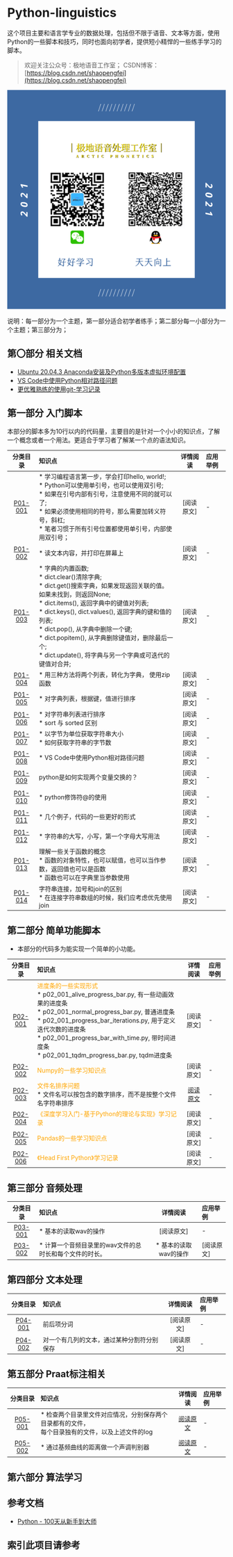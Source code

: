 # Python-linguistics
这个项目主要和语言学专业的数据处理，包括但不限于语音、文本等方面，使用Python的一些脚本和技巧，同时也面向初学者，提供短小精悍的一些练手学习的脚本。
> 欢迎关注公众号：极地语音工作室；
> CSDN博客：[https://blog.csdn.net/shaopengfei](https://blog.csdn.net/shaopengfei)  

![效果](res/IMG_0167.PNG)

说明：每一部分为一个主题，第一部分适合初学者练手；第二部分每一小部分为一个主题；第三部分为；  


## 第〇部分 相关文档

* [Ubuntu 20.04.3 Anaconda安装及Python多版本虚拟环境配置](https://blog.csdn.net/shaopengfei/article/details/123440125)
* [VS Code中使用Python相对路径问题](https://blog.csdn.net/shaopengfei/article/details/123454659)
* [更优雅熟练的使用git-学习记录](https://blog.csdn.net/shaopengfei/article/details/123955385)
## 第一部分 入门脚本
本部分的脚本多为10行以内的代码量，主要目的是针对一个小小的知识点，了解一个概念或者一个用法。更适合于学习者了解某一个点的语法知识。   


| 分类目录  | 知识点 | 详情阅读 | 应用举例 |  
| :-------: | :------------- | :---------: | :------------- | 
|  [P01-001](Part-01/src/p01_001_hello_world.py) | * 学习编程语言第一步，学会打印hello, world!; <br>* Python可以使用单引号，也可以使用双引号;   <br>* 如果在引号内部有引号，注意使用不同的就可以了; <br>* 如果必须使用相同的符号，那么需要加转义符号，斜杠; <br>* 笔者习惯于所有引号位置都使用单引号，内部使用双引号； | [阅读原文] | - |  
|  [P01-002](Part-01/src/p01_002_read_simple.py)  | * 读文本内容，并打印在屏幕上 | [阅读原文] | - | 
|  [P01-003](Part-01/src/p01_003_internal_function_of_dict.py) | * 字典的内置函数; <br>* dict.clear()清除字典; <br>* dict.get()搜索字典，如果发现返回关联的值。如果未找到，则返回None; <br>* dict.items(), 返回字典中的键值对列表; <br>* dict.keys(), dict.values(), 返回字典的键和值的列表; <br>* dict.pop(), 从字典中删除一个键; <br>* dict.popitem(), 从字典删除键值对，删除最后一个; <br>* dict.update(), 将字典与另一个字典或可迭代的键值对合并; <br>| [阅读原文] | - | 
| [P01-004](Part-01/src/p01_004_merge_two_list_to_dict.py)  | * 用三种方法将两个列表，转化为字典， 使用zip函数 | [阅读原文] | - | 
| [P01-005](Part-01/src/p01_005_dict_orderby.py)  | * 对字典列表，根据键，值进行排序 | [阅读原文] | - | 
| [P01-006](Part-01/src/p01_006_string_list_orderby.py) | * 对字符串列表进行排序 <br> * sort 与 sorted 区别 | [阅读原文] | - | 
| [P01-007](Part-01/src/p01_007_string_orderby_byte.py) | * 以字节为单位获取字符串大小<br> * 如何获取字符串的字节数 | [阅读原文] | - | 
| [P01-008](Part-01/src/p01_008_vscode_path_problem.py) | * VS Code中使用Python相对路径问题 | [阅读原文] | - | 
| [P01-009](Part-01/src/p01_009_swap.py)| python是如何实现两个变量交换的？ | [阅读原文] | - | 
| [P01-010](Part-01/src/p01_010_how_to_use_at.py) | * python修饰符@的使用 | [阅读原文] | - | 
| [P01-011](Part-01/src/p01_011_better_code_style.py) | * 几个例子，代码的一些更好的形式 | [阅读原文] | - | 
| [P01-012](Part-01/src/p01_012_string_upper_lower_title.py) | * 字符串的大写，小写，第一个字母大写用法 | [阅读原文] | - | 
| [P01-013](Part-01/src/p01_013_something_about_function.py) | 理解一些关于函数的概念<br>* 函数的对象特性，也可以赋值，也可以当作参数，返回值也可以是函数<br>* 函数也可以在字典里当参数使用 | [阅读原文] | - | 
| [P01-014](Part-01/src/p01_014_join_string.py) | 字符串连接，加号和join的区别<br>* 在连接字符串数组的时候，我们应考虑优先使用join | [阅读原文] | - | 

## 第二部分 简单功能脚本
* 本部分的代码多为能实现一个简单的小功能。 


| 分类目录  | 知识点 | 详情阅读 | 应用举例 |  
| :-------: | :------------- | :---------: | :------------- | 
| [P02-001](Part-02/P02_001_ProgressBar) | <font color=orange>进度条的一些实现形式</font><br>* p02_001_alive_progress_bar.py, 有一些动画效果的进度条<br>* p02_001_normal_progress_bar.py, 普通进度条<br>* p02_001_progress_bar_iterations.py, 用于定义迭代次数的进度条<br>* p02_001_progress_bar_with_time.py, 带时间进度条<br>* p02_001_tqdm_progress_bar.py, tqdm进度条<br>  | [阅读原文] | - | 
| [P02-002](Part-02/P02_002_Numpy) | <font color=orange>Numpy的一些学习知识点</font> | [阅读原文] | - | 
| [P02-003](Part-02/P02_003_FileNameOrder/p02_003_001_file_name_order.py) | <font color=orange>文件名排序问题</font><br> * 文件名可以按包含的数字排序，而不是按整个文件名字符串排序 | [阅读原文](https://blog.csdn.net/shaopengfei/article/details/123455273) | - | 
| [P02-004](Part-02/P02_004_Deep_Learning_from_Scratch) | <font color=orange>《深度学习入门-基于Python的理论与实现》学习记录</font> | [阅读原文] | - | 
| [P02-005](Part-02/P02_005_Pandas)  | <font color=orange>Pandas的一些学习知识点</font> | [阅读原文] | - | 
| [P02-006](Part-02/P02_006_Head_First_Python)  | <font color=orange>《Head First Python》学习记录</font> | [阅读原文] | - | 


## 第三部分 音频处理

| 分类目录  | 知识点 | 详情阅读 | 应用举例 |  
| :-------: | :------------- | :---------: | :------------- | 
| [P03-001](Part-03/P03_001_read_wav/p03_001_read_wavform.py) | * 基本的读取wav的操作 |  [阅读原文] | - | 
| [P03-002](Part-03/P03_002_wav_duration/p03_002_compute_wav_duration.py) |* 计算一个音频目录里的wav文件的总时长和每个文件的时长。 | * 基本的读取wav的操作 |  [阅读原文] | - | 

## 第四部分 文本处理

| 分类目录  | 知识点 | 详情阅读 | 应用举例 |  
| :-------: | :------------- | :---------: | :------------- | 
| [P04-001](Part-04/P04_001_WordSegment)  | 前后项分词|  [阅读原文] | - | 
| [P04-002](Part-04/P04_002_Split_Text)| 对一个有几列的文本，通过某种分割符分别保存|  [阅读原文] | - | 


## 第五部分 Praat标注相关

| 分类目录  | 知识点 | 详情阅读 | 应用举例 |  
| :-------: | :------------- | :---------: | :------------- | 
| [P05-001](Part-05/P05_001_check_file_numbers/p05_001_check_file_numbers.py)  |* 检查两个目录里文件对应情况，分别保存两个目录都有的文件，<br>每个目录独有的文件，以及上述文件的log|  [阅读原文](https://blog.csdn.net/shaopengfei/article/details/123554296) | - | 
| [P05-002](Part-05/P05_002_pitch_distance)  |* 通过基频曲线的距离做一个声调判别器|  [阅读原文](https://blog.csdn.net/shaopengfei/article/details/124058801) | - | 

## 第六部分 算法学习

## 参考文档
* [Python - 100天从新手到大师](https://github.com/jackfrued/Python-100-Days)

## 索引此项目请参考